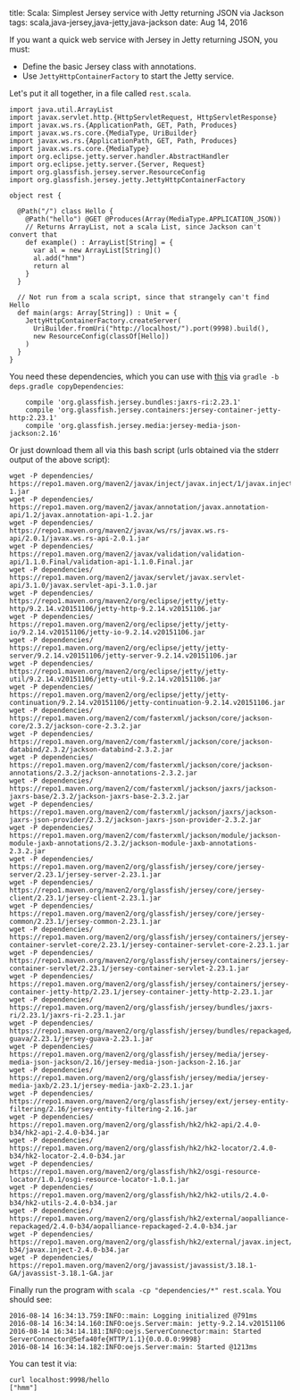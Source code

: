 title: Scala: Simplest Jersey service with Jetty returning JSON via Jackson
tags: scala,java-jersey,java-jetty,java-jackson
date: Aug 14, 2016

If you want a quick web service with Jersey in Jetty returning JSON, you must:

* Define the basic Jersey class with annotations.
* Use `JettyHttpContainerFactory` to start the Jetty service.

Let's put it all together, in a file called `rest.scala`.

    import java.util.ArrayList
    import javax.servlet.http.{HttpServletRequest, HttpServletResponse}
    import javax.ws.rs.{ApplicationPath, GET, Path, Produces}
    import javax.ws.rs.core.{MediaType, UriBuilder}
    import javax.ws.rs.{ApplicationPath, GET, Path, Produces}
    import javax.ws.rs.core.{MediaType}
    import org.eclipse.jetty.server.handler.AbstractHandler
    import org.eclipse.jetty.server.{Server, Request}
    import org.glassfish.jersey.server.ResourceConfig
    import org.glassfish.jersey.jetty.JettyHttpContainerFactory
    
    object rest {
    
      @Path("/") class Hello {
        @Path("hello") @GET @Produces(Array(MediaType.APPLICATION_JSON))
        // Returns ArrayList, not a scala List, since Jackson can't convert that
        def example() : ArrayList[String] = {
          var al = new ArrayList[String]()
          al.add("hmm")
          return al
        }
      }
    
      // Not run from a scala script, since that strangely can't find Hello
      def main(args: Array[String]) : Unit = {
        JettyHttpContainerFactory.createServer(
          UriBuilder.fromUri("http://localhost/").port(9998).build(),
          new ResourceConfig(classOf[Hello])
        )
      }
    }

You need these dependencies, which you can use with [this](https://newfivefour.com/gradle-copy-all-dependencies-into-dir.html) via `gradle -b deps.gradle copyDependencies`: 

        compile 'org.glassfish.jersey.bundles:jaxrs-ri:2.23.1'
        compile 'org.glassfish.jersey.containers:jersey-container-jetty-http:2.23.1'
        compile 'org.glassfish.jersey.media:jersey-media-json-jackson:2.16'

Or just download them all via this bash script (urls obtained via the stderr output of the above script):

    wget -P dependencies/ https://repo1.maven.org/maven2/javax/inject/javax.inject/1/javax.inject-1.jar
    wget -P dependencies/ https://repo1.maven.org/maven2/javax/annotation/javax.annotation-api/1.2/javax.annotation-api-1.2.jar
    wget -P dependencies/ https://repo1.maven.org/maven2/javax/ws/rs/javax.ws.rs-api/2.0.1/javax.ws.rs-api-2.0.1.jar
    wget -P dependencies/ https://repo1.maven.org/maven2/javax/validation/validation-api/1.1.0.Final/validation-api-1.1.0.Final.jar
    wget -P dependencies/ https://repo1.maven.org/maven2/javax/servlet/javax.servlet-api/3.1.0/javax.servlet-api-3.1.0.jar
    wget -P dependencies/ https://repo1.maven.org/maven2/org/eclipse/jetty/jetty-http/9.2.14.v20151106/jetty-http-9.2.14.v20151106.jar
    wget -P dependencies/ https://repo1.maven.org/maven2/org/eclipse/jetty/jetty-io/9.2.14.v20151106/jetty-io-9.2.14.v20151106.jar
    wget -P dependencies/ https://repo1.maven.org/maven2/org/eclipse/jetty/jetty-server/9.2.14.v20151106/jetty-server-9.2.14.v20151106.jar
    wget -P dependencies/ https://repo1.maven.org/maven2/org/eclipse/jetty/jetty-util/9.2.14.v20151106/jetty-util-9.2.14.v20151106.jar
    wget -P dependencies/ https://repo1.maven.org/maven2/org/eclipse/jetty/jetty-continuation/9.2.14.v20151106/jetty-continuation-9.2.14.v20151106.jar
    wget -P dependencies/ https://repo1.maven.org/maven2/com/fasterxml/jackson/core/jackson-core/2.3.2/jackson-core-2.3.2.jar
    wget -P dependencies/ https://repo1.maven.org/maven2/com/fasterxml/jackson/core/jackson-databind/2.3.2/jackson-databind-2.3.2.jar
    wget -P dependencies/ https://repo1.maven.org/maven2/com/fasterxml/jackson/core/jackson-annotations/2.3.2/jackson-annotations-2.3.2.jar
    wget -P dependencies/ https://repo1.maven.org/maven2/com/fasterxml/jackson/jaxrs/jackson-jaxrs-base/2.3.2/jackson-jaxrs-base-2.3.2.jar
    wget -P dependencies/ https://repo1.maven.org/maven2/com/fasterxml/jackson/jaxrs/jackson-jaxrs-json-provider/2.3.2/jackson-jaxrs-json-provider-2.3.2.jar
    wget -P dependencies/ https://repo1.maven.org/maven2/com/fasterxml/jackson/module/jackson-module-jaxb-annotations/2.3.2/jackson-module-jaxb-annotations-2.3.2.jar
    wget -P dependencies/ https://repo1.maven.org/maven2/org/glassfish/jersey/core/jersey-server/2.23.1/jersey-server-2.23.1.jar
    wget -P dependencies/ https://repo1.maven.org/maven2/org/glassfish/jersey/core/jersey-client/2.23.1/jersey-client-2.23.1.jar
    wget -P dependencies/ https://repo1.maven.org/maven2/org/glassfish/jersey/core/jersey-common/2.23.1/jersey-common-2.23.1.jar
    wget -P dependencies/ https://repo1.maven.org/maven2/org/glassfish/jersey/containers/jersey-container-servlet-core/2.23.1/jersey-container-servlet-core-2.23.1.jar
    wget -P dependencies/ https://repo1.maven.org/maven2/org/glassfish/jersey/containers/jersey-container-servlet/2.23.1/jersey-container-servlet-2.23.1.jar
    wget -P dependencies/ https://repo1.maven.org/maven2/org/glassfish/jersey/containers/jersey-container-jetty-http/2.23.1/jersey-container-jetty-http-2.23.1.jar
    wget -P dependencies/ https://repo1.maven.org/maven2/org/glassfish/jersey/bundles/jaxrs-ri/2.23.1/jaxrs-ri-2.23.1.jar
    wget -P dependencies/ https://repo1.maven.org/maven2/org/glassfish/jersey/bundles/repackaged/jersey-guava/2.23.1/jersey-guava-2.23.1.jar
    wget -P dependencies/ https://repo1.maven.org/maven2/org/glassfish/jersey/media/jersey-media-json-jackson/2.16/jersey-media-json-jackson-2.16.jar
    wget -P dependencies/ https://repo1.maven.org/maven2/org/glassfish/jersey/media/jersey-media-jaxb/2.23.1/jersey-media-jaxb-2.23.1.jar
    wget -P dependencies/ https://repo1.maven.org/maven2/org/glassfish/jersey/ext/jersey-entity-filtering/2.16/jersey-entity-filtering-2.16.jar
    wget -P dependencies/ https://repo1.maven.org/maven2/org/glassfish/hk2/hk2-api/2.4.0-b34/hk2-api-2.4.0-b34.jar
    wget -P dependencies/ https://repo1.maven.org/maven2/org/glassfish/hk2/hk2-locator/2.4.0-b34/hk2-locator-2.4.0-b34.jar
    wget -P dependencies/ https://repo1.maven.org/maven2/org/glassfish/hk2/osgi-resource-locator/1.0.1/osgi-resource-locator-1.0.1.jar
    wget -P dependencies/ https://repo1.maven.org/maven2/org/glassfish/hk2/hk2-utils/2.4.0-b34/hk2-utils-2.4.0-b34.jar
    wget -P dependencies/ https://repo1.maven.org/maven2/org/glassfish/hk2/external/aopalliance-repackaged/2.4.0-b34/aopalliance-repackaged-2.4.0-b34.jar
    wget -P dependencies/ https://repo1.maven.org/maven2/org/glassfish/hk2/external/javax.inject/2.4.0-b34/javax.inject-2.4.0-b34.jar
    wget -P dependencies/ https://repo1.maven.org/maven2/org/javassist/javassist/3.18.1-GA/javassist-3.18.1-GA.jar

Finally run the program with `scala -cp "dependencies/*" rest.scala`. You should see:

    2016-08-14 16:34:13.759:INFO::main: Logging initialized @791ms
    2016-08-14 16:34:14.160:INFO:oejs.Server:main: jetty-9.2.14.v20151106
    2016-08-14 16:34:14.181:INFO:oejs.ServerConnector:main: Started ServerConnector@5efa40fe{HTTP/1.1}{0.0.0.0:9998}
    2016-08-14 16:34:14.182:INFO:oejs.Server:main: Started @1213ms

You can test it via:

    curl localhost:9998/hello
    ["hmm"]

